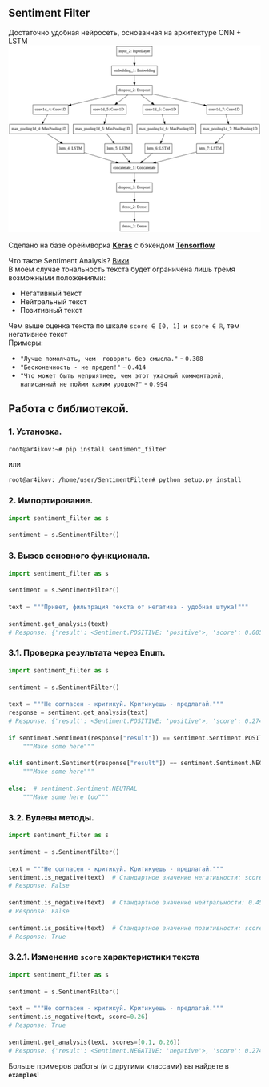 Sentiment Filter
---

Достаточно удобная нейросеть, основанная на архитектуре CNN + LSTM
![](images/network.png)

Сделано на базе фреймворка **[Keras](https://keras.io)** с бэкендом **[Tensorflow](https://tensorflow.org)**

Что такое Sentiment Analysis? [Вики](https://ru.wikipedia.org/wiki/%D0%90%D0%BD%D0%B0%D0%BB%D0%B8%D0%B7_%D1%82%D0%BE%D0%BD%D0%B0%D0%BB%D1%8C%D0%BD%D0%BE%D1%81%D1%82%D0%B8_%D1%82%D0%B5%D0%BA%D1%81%D1%82%D0%B0)<br>
В моем случае тональность текста будет ограничена лишь тремя возможными положениями:
- Негативный текст
- Нейтральный текст
- Позитивный текст

Чем выше оценка текста по шкале `score ∈ [0, 1] и score ∈ ℝ`, тем негативнее текст <br>
Примеры:
- `"Лучше помолчать, чем  говорить без смысла."` - `0.308`
- `"Бесконечность - не предел!"` - `0.414`
- `"Что может быть неприятнее, чем этот ужасный комментарий, написанный не пойми каким уродом?"` - `0.994`

## Работа с библиотекой. 

### 1. Установка.
```bash
root@ar4ikov:~# pip install sentiment_filter
```
или
```bash
root@ar4ikov: /home/user/SentimentFilter# python setup.py install
```

### 2. Импортирование.
```python
import sentiment_filter as s

sentiment = s.SentimentFilter()
```

### 3. Вызов основного функционала.
```python
import sentiment_filter as s

sentiment = s.SentimentFilter()

text = """Привет, фильтрация текста от негатива - удобная штука!"""

sentiment.get_analysis(text)
# Response: {'result': <Sentiment.POSITIVE: 'positive'>, 'score': 0.005}
```

### 3.1. Проверка результата через Enum.
```python
import sentiment_filter as s

sentiment = s.SentimentFilter()

text = """Не согласен - критикуй. Критикуешь - предлагай."""
response = sentiment.get_analysis(text)
# Response: {'result': <Sentiment.POSITIVE: 'positive'>, 'score': 0.274}

if sentiment.Sentiment(response["result"]) == sentiment.Sentiment.POSITIVE:
    """Make some here"""

elif sentiment.Sentiment(response["result"]) == sentiment.Sentiment.NEGATIVE:
    """Make some here"""

else:  # sentiment.Sentiment.NEUTRAL
    """Make some here too"""
```

### 3.2. Булевы методы.
```python
import sentiment_filter as s

sentiment = s.SentimentFilter()

text = """Не согласен - критикуй. Критикуешь - предлагай."""
sentiment.is_negative(text)  # Стандартное значение негативности: score >= 0.67
# Response: False

sentiment.is_negative(text)  # Стандартное значение нейтральности: 0.45 <= score <= 0.67
# Response: False

sentiment.is_positive(text)  # Стандартное значение позитивности: score <= 0.45
# Response: True
```

### 3.2.1. Изменение `score` характеристики текста
```python
import sentiment_filter as s

sentiment = s.SentimentFilter()

text = """Не согласен - критикуй. Критикуешь - предлагай."""
sentiment.is_negative(text, score=0.26)
# Response: True

sentiment.get_analysis(text, scores=[0.1, 0.26])
# Response: {'result': <Sentiment.NEGATIVE: 'negative'>, 'score': 0.274}
```

Больше примеров работы (и с другими классами) вы найдете в **`examples`**!

